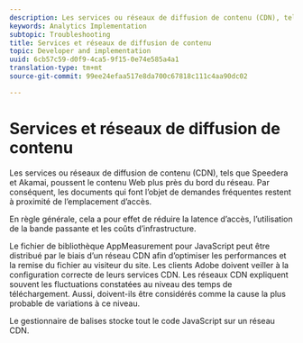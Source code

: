 ```yaml
---
description: Les services ou réseaux de diffusion de contenu (CDN), tels que Speedera et Akamai, poussent le contenu Web plus près du bord du réseau. Par conséquent, les documents qui font l’objet de demandes fréquentes restent à proximité de l’emplacement d’accès.
keywords: Analytics Implementation
subtopic: Troubleshooting
title: Services et réseaux de diffusion de contenu
topic: Developer and implementation
uuid: 6cb57c59-d0f9-4ca5-9f15-0e74e585a4a1
translation-type: tm+mt
source-git-commit: 99ee24efaa517e8da700c67818c111c4aa90dc02

---
```



# Services et réseaux de diffusion de contenu

Les services ou réseaux de diffusion de contenu (CDN), tels que Speedera et Akamai, poussent le contenu Web plus près du bord du réseau. Par conséquent, les documents qui font l’objet de demandes fréquentes restent à proximité de l’emplacement d’accès.

En règle générale, cela a pour effet de réduire la latence d’accès, l’utilisation de la bande passante et les coûts d’infrastructure.

Le fichier de bibliothèque AppMeasurement pour JavaScript peut être distribué par le biais d’un réseau CDN afin d’optimiser les performances et la remise du fichier au visiteur du site. Les clients Adobe doivent veiller à la configuration correcte de leurs services CDN. Les réseaux CDN expliquent souvent les fluctuations constatées au niveau des temps de téléchargement. Aussi, doivent-ils être considérés comme la cause la plus probable de variations à ce niveau.

Le gestionnaire de balises stocke tout le code JavaScript sur un réseau CDN.
